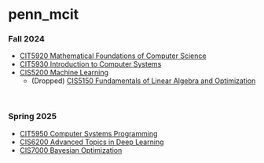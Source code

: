 # penn_mcit

### Fall 2024
- [CIT5920 Mathematical Foundations of Computer Science](2408_Fall_2024/CIT_592/main.md)
- [CIT5930 Introduction to Computer Systems](2408_Fall_2024/CIT_593/main.md)
- [CIS5200 Machine Learning](2408_Fall_2024/CIS_520/main.md)
  - (Dropped) [CIS5150 Fundamentals of Linear Algebra and Optimization](2408_Fall_2024/CIS_515/main.md)

<br>

### Spring 2025
- [CIT5950 Computer Systems Programming]()
- [CIS6200 Advanced Topics in Deep Learning]()
- [CIS7000 Bayesian Optimization]()